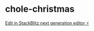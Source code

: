 # chole-christmas

[Edit in StackBlitz next generation editor ⚡️](https://stackblitz.com/~/github.com/daviddhc20120601/chole-christmas)